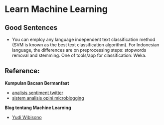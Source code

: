 Learn Machine Learning
======================

Good Sentences
--

- You can employ any language independent text classification method
  (SVM is known as the best text classification algorithm). For
  Indonesian language, the differences are on preprocessing steps:
  stopwords removal and stemming. One of tools/app for classification:
  Weka.

Reference:
--

**Kumpulan Bacaan Bermanfaat**

- [analisis sentiment twitter](https://yudiwbs.wordpress.com/2011/12/26/analisis-twee-analisis-opini-sentimen/)
- [sistem analisis opini microblogging](http://yuliadi.com/file/paper/yudi_wibisono_sistem_analisis_opini_microblogging_ver4.pdf)


**Blog tentang Machine Learning**

- [Yudi Wibisono](https://yudiwbs.wordpress.com/)

